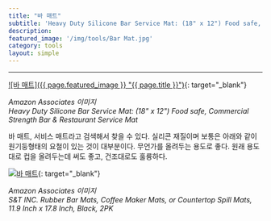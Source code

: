 ```yaml
---
title: "바 매트"
subtitle: 'Heavy Duty Silicone Bar Service Mat: (18" x 12") Food safe, Commercial Strength Bar & Restaurant Service Mat'
description:
featured_image: '/img/tools/Bar Mat.jpg'
category: tools
layout: simple
---
```


***

[![바 매트]({{ page.featured_image }} "{{ page.title }}")](https://amzn.to/3gjol11){: target="_blank"}

*Amazon Associates 이미지*<br>
*Heavy Duty Silicone Bar Service Mat: (18" x 12") Food safe, Commercial Strength Bar & Restaurant Service Mat*

바 매트, 서비스 매트라고 검색해서 찾을 수 있다. 실리콘 재질이며 보통은 아래와 같이 원기둥형태의 요철이 있는 것이 대부분이다. 무언가를 올려두는 용도로 좋다. 원래 용도대로 컵을 올려두는데 써도 좋고, 건조대로도 훌륭하다.

[![바 매트](//ws-na.amazon-adsystem.com/widgets/q?_encoding=UTF8&ASIN=B078TMTK56&Format=_SL500_&ID=AsinImage&MarketPlace=US&ServiceVersion=20070822&WS=1&tag=mobilea068c33-20&language=en_US "스텝 드릴 비트")](https://amzn.to/3fYAOIr){: target="_blank"}

*Amazon Associates 이미지*<br>
*S&T INC. Rubber Bar Mats, Coffee Maker Mats, or Countertop Spill Mats, 11.9 Inch x 17.8 Inch, Black, 2PK*
